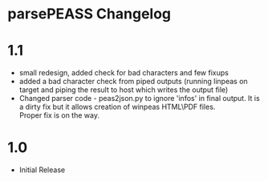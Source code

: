 # parsePEASS Changelog

# 1.1
- small redesign, added check for bad characters and few fixups
- added a bad character check from piped outputs (running linpeas on target and piping the result to host which writes the output file)
- Changed parser code - peas2json.py to ignore 'infos' in final output. It is a dirty fix but it allows creation of winpeas HTML\PDF files.<br/>
Proper fix is on the way.

# 1.0
- Initial Release
